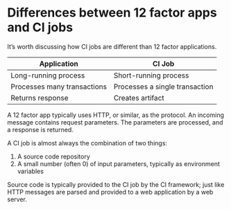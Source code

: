 # Differences between 12 factor apps and CI jobs

It’s worth discussing how CI jobs are different than 12 factor applications. 

|Application|CI Job|
|-----------|------|
|Long-running process|Short-running process|
|Processes many transactions|Processes a single transaction|
|Returns response|Creates artifact|

A 12 factor app typically uses HTTP, or similar, as the protocol. An incoming message contains request parameters. 
The parameters are processed, and a response is returned. 

A CI job is almost always the combination of two things:

1. A source code repository
2. A small number (often 0) of input parameters, typically as environment variables

Source code is typically provided to the CI job by the CI framework; 
just like HTTP messages are parsed and provided to a web application by a web server.
